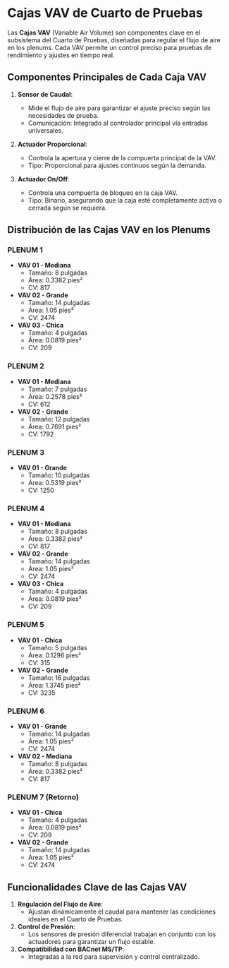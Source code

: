 # Cajas VAV de Cuarto de Pruebas

Las **Cajas VAV** (Variable Air Volume) son componentes clave en el subsistema del Cuarto de Pruebas, diseñadas para regular el flujo de aire en los plenums. Cada VAV permite un control preciso para pruebas de rendimiento y ajustes en tiempo real.

## Componentes Principales de Cada Caja VAV

1. **Sensor de Caudal**:
   - Mide el flujo de aire para garantizar el ajuste preciso según las necesidades de prueba.
   - Comunicación: Integrado al controlador principal vía entradas universales.

2. **Actuador Proporcional**:
   - Controla la apertura y cierre de la compuerta principal de la VAV.
   - Tipo: Proporcional para ajustes continuos según la demanda.

3. **Actuador On/Off**:
   - Controla una compuerta de bloqueo en la caja VAV.
   - Tipo: Binario, asegurando que la caja esté completamente activa o cerrada según se requiera.

## Distribución de las Cajas VAV en los Plenums

### PLENUM 1
- **VAV 01 - Mediana**
  - Tamaño: 8 pulgadas
  - Área: 0.3382 pies²
  - CV: 817
- **VAV 02 - Grande**
  - Tamaño: 14 pulgadas
  - Área: 1.05 pies²
  - CV: 2474
- **VAV 03 - Chica**
  - Tamaño: 4 pulgadas
  - Área: 0.0819 pies²
  - CV: 209

### PLENUM 2
- **VAV 01 - Mediana**
  - Tamaño: 7 pulgadas
  - Área: 0.2578 pies²
  - CV: 612
- **VAV 02 - Grande**
  - Tamaño: 12 pulgadas
  - Área: 0.7691 pies²
  - CV: 1792

### PLENUM 3
- **VAV 01 - Grande**
  - Tamaño: 10 pulgadas
  - Área: 0.5319 pies²
  - CV: 1250

### PLENUM 4
- **VAV 01 - Mediana**
  - Tamaño: 8 pulgadas
  - Área: 0.3382 pies²
  - CV: 817
- **VAV 02 - Grande**
  - Tamaño: 14 pulgadas
  - Área: 1.05 pies²
  - CV: 2474
- **VAV 03 - Chica**
  - Tamaño: 4 pulgadas
  - Área: 0.0819 pies²
  - CV: 209

### PLENUM 5
- **VAV 01 - Chica**
  - Tamaño: 5 pulgadas
  - Área: 0.1296 pies²
  - CV: 315
- **VAV 02 - Grande**
  - Tamaño: 16 pulgadas
  - Área: 1.3745 pies²
  - CV: 3235

### PLENUM 6
- **VAV 01 - Grande**
  - Tamaño: 14 pulgadas
  - Área: 1.05 pies²
  - CV: 2474
- **VAV 02 - Mediana**
  - Tamaño: 8 pulgadas
  - Área: 0.3382 pies²
  - CV: 817

### PLENUM 7 (Retorno)
- **VAV 01 - Chica**
  - Tamaño: 4 pulgadas
  - Área: 0.0819 pies²
  - CV: 209
- **VAV 02 - Grande**
  - Tamaño: 14 pulgadas
  - Área: 1.05 pies²
  - CV: 2474

## Funcionalidades Clave de las Cajas VAV

1. **Regulación del Flujo de Aire**:
   - Ajustan dinámicamente el caudal para mantener las condiciones ideales en el Cuarto de Pruebas.
2. **Control de Presión**:
   - Los sensores de presión diferencial trabajan en conjunto con los actuadores para garantizar un flujo estable.
3. **Compatibilidad con BACnet MS/TP**:
   - Integradas a la red para supervisión y control centralizado.